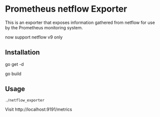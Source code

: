 # Prometheus netflow Exporter
This is an exporter that exposes information gathered from netflow for use by the Prometheus monitoring system.

now support netflow v9 only

## Installation
go get -d

go build

## Usage
```
./netflow_exporter
```
Visit http://localhost:9191/metrics


